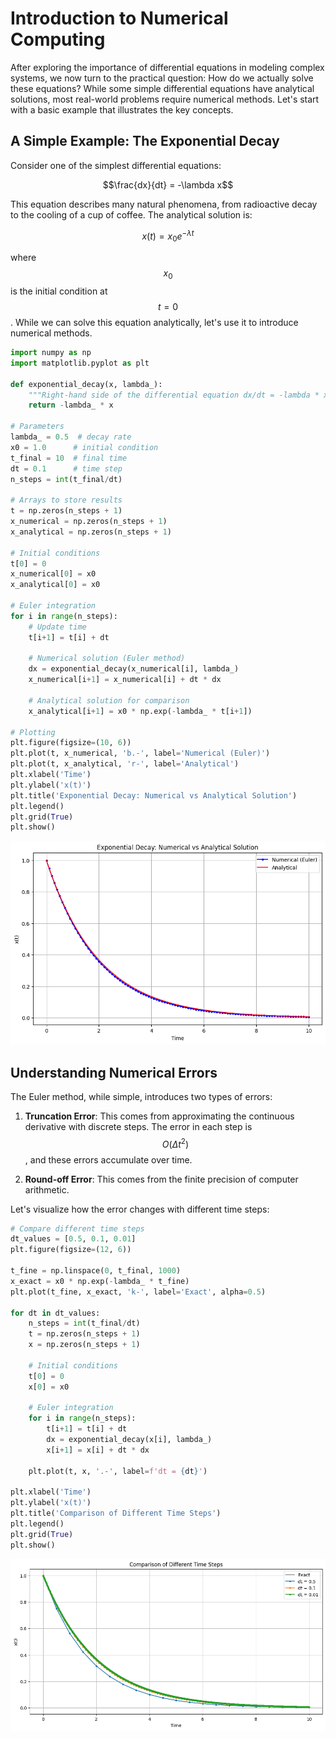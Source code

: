 # Introduction to Numerical Computing

After exploring the importance of differential equations in modeling complex
systems, we now turn to the practical question: How do we actually solve these
equations? While some simple differential equations have analytical solutions,
most real-world problems require numerical methods. Let's start with a basic
example that illustrates the key concepts.

## A Simple Example: The Exponential Decay

Consider one of the simplest differential equations:

$$\frac{dx}{dt} = -\lambda x$$

This equation describes many natural phenomena, from radioactive decay to the
cooling of a cup of coffee. The analytical solution is:

$$x(t) = x_0e^{-\lambda t}$$

where $$x_0$$ is the initial condition at $$t=0$$. While we can solve this
equation analytically, let's use it to introduce numerical methods.


```python
import numpy as np
import matplotlib.pyplot as plt

def exponential_decay(x, lambda_):
    """Right-hand side of the differential equation dx/dt = -lambda * x"""
    return -lambda_ * x

# Parameters
lambda_ = 0.5  # decay rate
x0 = 1.0      # initial condition
t_final = 10  # final time
dt = 0.1      # time step
n_steps = int(t_final/dt)

# Arrays to store results
t = np.zeros(n_steps + 1)
x_numerical = np.zeros(n_steps + 1)
x_analytical = np.zeros(n_steps + 1)

# Initial conditions
t[0] = 0
x_numerical[0] = x0
x_analytical[0] = x0

# Euler integration
for i in range(n_steps):
    # Update time
    t[i+1] = t[i] + dt
    
    # Numerical solution (Euler method)
    dx = exponential_decay(x_numerical[i], lambda_)
    x_numerical[i+1] = x_numerical[i] + dt * dx
    
    # Analytical solution for comparison
    x_analytical[i+1] = x0 * np.exp(-lambda_ * t[i+1])

# Plotting
plt.figure(figsize=(10, 6))
plt.plot(t, x_numerical, 'b.-', label='Numerical (Euler)')
plt.plot(t, x_analytical, 'r-', label='Analytical')
plt.xlabel('Time')
plt.ylabel('x(t)')
plt.title('Exponential Decay: Numerical vs Analytical Solution')
plt.legend()
plt.grid(True)
plt.show()
```


    
![png](1_numerical_computing_intro_files/output_1_0.png)
    


## Understanding Numerical Errors

The Euler method, while simple, introduces two types of errors:

1. **Truncation Error**: This comes from approximating the continuous
derivative with discrete steps. The error in each step is $$O(\Delta t^2)$$, and
these errors accumulate over time.

2. **Round-off Error**: This comes from the finite precision of computer
arithmetic.

Let's visualize how the error changes with different time steps:


```python
# Compare different time steps
dt_values = [0.5, 0.1, 0.01]
plt.figure(figsize=(12, 6))

t_fine = np.linspace(0, t_final, 1000)
x_exact = x0 * np.exp(-lambda_ * t_fine)
plt.plot(t_fine, x_exact, 'k-', label='Exact', alpha=0.5)

for dt in dt_values:
    n_steps = int(t_final/dt)
    t = np.zeros(n_steps + 1)
    x = np.zeros(n_steps + 1)
    
    # Initial conditions
    t[0] = 0
    x[0] = x0
    
    # Euler integration
    for i in range(n_steps):
        t[i+1] = t[i] + dt
        dx = exponential_decay(x[i], lambda_)
        x[i+1] = x[i] + dt * dx
    
    plt.plot(t, x, '.-', label=f'dt = {dt}')

plt.xlabel('Time')
plt.ylabel('x(t)')
plt.title('Comparison of Different Time Steps')
plt.legend()
plt.grid(True)
plt.show()
```


    
![png](1_numerical_computing_intro_files/output_3_0.png)
    

